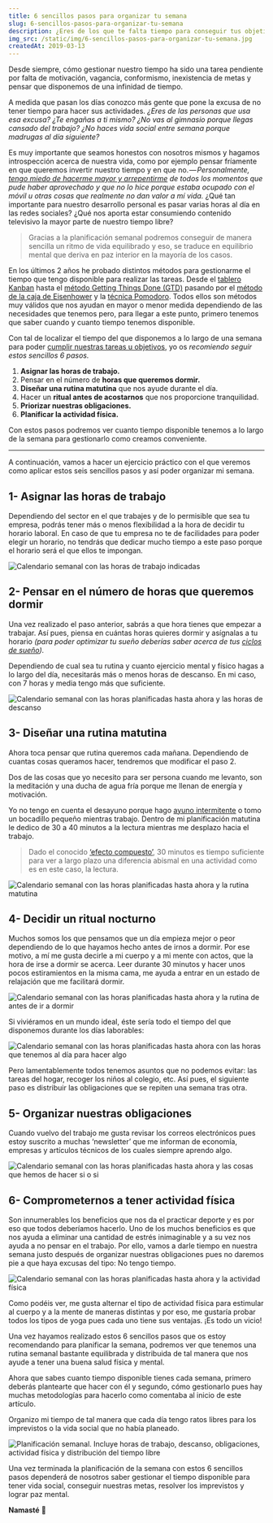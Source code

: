 ```yaml
---
title: 6 sencillos pasos para organizar tu semana
slug: 6-sencillos-pasos-para-organizar-tu-semana
description: ¿Eres de los que te falta tiempo para conseguir tus objetivos u objetivos? ¡Ahora ya no! Con estos 6 pasos sencillos consigue el tiempo que necesitas durante la semana
img_src: /static/img/6-sencillos-pasos-para-organizar-tu-semana.jpg
createdAt: 2019-03-13
---
```


Desde siempre, cómo gestionar nuestro tiempo ha sido una tarea pendiente por falta de motivación, vagancia, conformismo, inexistencia de metas y pensar que disponemos de una infinidad de tiempo.

A medida que pasan los días conozco más gente que pone la excusa de no tener tiempo para hacer sus actividades. *¿Eres de las personas que usa esa excusa? ¿Te engañas a ti mismo? ¿No vas al gimnasio porque llegas cansado del trabajo? ¿No haces vida social entre semana porque madrugas al día siguiente?*

Es muy importante que seamos honestos con nosotros mismos y hagamos introspección acerca de nuestra vida, como por ejemplo pensar fríamente en que queremos invertir nuestro tiempo y en que no. *— Personalmente, [tengo miedo de hacerme mayor y arrepentirme](https://www.elrincondevictor.com/pensar-en-voz-alta) de todos los momentos que pude haber aprovechado y que no lo hice porque estaba ocupado con el móvil u otras cosas que realmente no dan valor a mí vida.* ¿Qué tan importante para nuestro desarrollo personal es pasar varias horas al día en las redes sociales? ¿Qué nos aporta estar consumiendo contenido televisivo la mayor parte de nuestro tiempo libre?

> Gracias a la planificación semanal podremos conseguir de manera sencilla un ritmo de vida equilibrado y eso, se traduce en equilibrio mental que deriva en paz interior en la mayoría de los casos.

En los últimos 2 años he probado distintos métodos para gestionarme el tiempo que tengo disponible para realizar las tareas. Desde el [tablero Kanban](https://kanbanize.com/es/recursos-de-kanban/primeros-pasos/que-es-tablero-kanban/) hasta el [método Getting Things Done (GTD)](https://jordisanchez.info/que-es-gtd/) pasando por el [método de la caja de Eisenhower](https://www.entrepreneur.com/article/267004) y la [técnica Pomodoro](https://blogthinkbig.com/como-usar-la-tecnica-pomodoro). Todos ellos son métodos muy válidos que nos ayudan en mayor o menor medida dependiendo de las necesidades que tenemos pero, para llegar a este punto, primero tenemos que saber cuando y cuanto tiempo tenemos disponible.

Con tal de localizar el tiempo del que disponemos a lo largo de una semana para poder [cumplir nuestras tareas u objetivos](https://www.elrincondevictor.com/planifica-tus-metas-para-tener-un-equilibrio-mental), yo os *recomiendo seguir estos sencillos 6 pasos.*


1. **Asignar las horas de trabajo.**
2. Pensar en el número de **horas que queremos dormir.**
3. **Diseñar una rutina matutina** que nos ayude durante el día.
4. Hacer un **ritual antes de acostarnos** que nos proporcione tranquilidad.
5. **Priorizar nuestras obligaciones.**
6. **Planificar la actividad física.**

Con estos pasos podremos ver cuanto tiempo disponible tenemos a lo largo de la semana para gestionarlo como creamos conveniente.


<hr>

A continuación, vamos a hacer un ejercicio práctico con el que veremos como aplicar estos seis sencillos pasos y así poder organizar mi semana.

## 1- Asignar las horas de trabajo
Dependiendo del sector en el que trabajes y de lo permisible que sea tu empresa, podrás tener más o menos flexibilidad a la hora de decidir tu horario laboral. En caso de que tu empresa no te de facilidades para poder elegir un horario, no tendrás que dedicar mucho tiempo a este paso porque el horario será el que ellos te impongan.

![Calendario semanal con las horas de trabajo indicadas](/static/img/6-sencillos-pasos-para-organizar-tu-semana-1.png)

## 2- Pensar en el número de horas que queremos dormir

Una vez realizado el paso anterior, sabrás a que hora tienes que empezar a trabajar. Así pues, piensa en cuántas horas quieres dormir y asígnalas a tu horario *(para poder optimizar tu sueño deberías saber acerca de tus [ciclos de sueño](http://muysaludable.sanitas.es/salud/fases-ciclos-sueno/)).*

Dependiendo de cual sea tu rutina y cuanto ejercicio mental y físico hagas a lo largo del día, necesitarás más o menos horas de descanso. En mi caso, con 7 horas y media tengo más que suficiente.

![Calendario semanal con las horas planificadas hasta ahora y las horas de descanso](/static/img/6-sencillos-pasos-para-organizar-tu-semana-2.png)

## 3- Diseñar una rutina matutina

Ahora toca pensar que rutina queremos cada mañana. Dependiendo de cuantas cosas queramos hacer, tendremos que modificar el paso 2.

Dos de las cosas que yo necesito para ser persona cuando me levanto, son la meditación y una ducha de agua fría porque me llenan de energía y motivación.

Yo no tengo en cuenta el desayuno porque hago [ayuno intermitente](https://www.dietdoctor.com/es/ayuno-intermitente) o tomo un bocadillo pequeño mientras trabajo. Dentro de mi planificación matutina le dedico de 30 a 40 minutos a la lectura mientras me desplazo hacia el trabajo.

> Dado el conocido [‘efecto compuesto’](https://www.elclubdeinversion.com/el-efecto-compuesto/), 30 minutos es tiempo suficiente para ver a largo plazo una diferencia abismal en una actividad como es en este caso, la lectura.

![Calendario semanal con las horas planificadas hasta ahora y la rutina matutina](/static/img/6-sencillos-pasos-para-organizar-tu-semana-3.png)

## 4- Decidir un ritual nocturno

Muchos somos los que pensamos que un día empieza mejor o peor dependiendo de lo que hayamos hecho antes de irnos a dormir. Por ese motivo, a mí me gusta decirle a mi cuerpo y a mi mente con actos, que la hora de irse a dormir se acerca. Leer durante 30 minutos y hacer unos pocos estiramientos en la misma cama, me ayuda a entrar en un estado de relajación que me facilitará dormir.

![Calendario semanal con las horas planificadas hasta ahora y la rutina de antes de ir a dormir](/static/img/6-sencillos-pasos-para-organizar-tu-semana-4.png)

Si viviéramos en un mundo ideal, éste sería todo el tiempo del que disponemos durante los días laborables:

![Calendario semanal con las horas planificadas hasta ahora con las horas que tenemos al día para hacer algo](/static/img/6-sencillos-pasos-para-organizar-tu-semana-5.png)

Pero lamentablemente todos tenemos asuntos que no podemos evitar: las tareas del hogar, recoger los niños al colegio, etc. Así pues, el siguiente paso es distribuir las obligaciones que se repiten una semana tras otra.

## 5- Organizar nuestras obligaciones
Cuando vuelvo del trabajo me gusta revisar los correos electrónicos pues estoy suscrito a muchas ‘newsletter’ que me informan de economía, empresas y artículos técnicos de los cuales siempre aprendo algo.

![Calendario semanal con las horas planificadas hasta ahora y las cosas que hemos de hacer si o si](/static/img/6-sencillos-pasos-para-organizar-tu-semana-6.png)

## 6- Comprometernos a tener actividad física

Son innumerables los beneficios que nos da el practicar deporte y es por eso que todos deberíamos hacerlo. Uno de los muchos beneficios es que nos ayuda a eliminar una cantidad de estrés inimaginable y a su vez nos ayuda a no pensar en el trabajo. Por ello, vamos a darle tiempo en nuestra semana justo después de organizar nuestras obligaciones pues no daremos pie a que haya excusas del tipo: No tengo tiempo.

![Calendario semanal con las horas planificadas hasta ahora y la actividad física](/static/img/6-sencillos-pasos-para-organizar-tu-semana-7.png)

Como podéis ver, me gusta alternar el tipo de actividad física para estimular al cuerpo y a la mente de maneras distintas y por eso, me gustaría probar todos los tipos de yoga pues cada uno tiene sus ventajas. ¡Es todo un vicio!

Una vez hayamos realizado estos 6 sencillos pasos que os estoy recomendando para planificar la semana, podremos ver que tenemos una rutina semanal bastante equilibrada y distribuida de tal manera que nos ayude a tener una buena salud física y mental.

Ahora que sabes cuanto tiempo disponible tienes cada semana, primero deberás plantearte que hacer con él y segundo, cómo gestionarlo pues hay muchas metodologías para hacerlo como comentaba al inicio de este artículo.

Organizo mi tiempo de tal manera que cada día tengo ratos libres para los imprevistos o la vida social que no había planeado.

![Planificación semanal. Incluye horas de trabajo, descanso, obligaciones, actividad física y distribución del tiempo libre](/static/img/6-sencillos-pasos-para-organizar-tu-semana-8.png)

Una vez terminada la planificación de la semana con estos 6 sencillos pasos dependerá de nosotros saber gestionar el tiempo disponible para tener vida social, conseguir nuestras metas, resolver los imprevistos y lograr paz mental.

**Namasté** 🙏